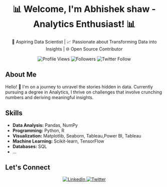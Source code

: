 <!-- Header -->
<h1 align="center">📊 Welcome, I'm Abhishek shaw - Analytics Enthusiast! 📊</h1>

<!-- Intro -->
<p align="center">
  🚀 Aspiring Data Scientist | 📈 Passionate about Transforming Data into Insights | 🌐 Open Source Contributor
</p>

<!-- Badges -->
<p align="center">
  <img src="https://komarev.com/ghpvc/?username=abhishaw020e&color=brightgreen" alt="Profile Views">
  <img src="https://img.shields.io/badge/Followers-Welcome-blueviolet" alt="Followers">
  <img src="https://img.shields.io/twitter/follow/abhishek836?style=social" alt="Twitter Follow">

</p>

<!-- About Me -->
## About Me

Hello! 👋 I'm on a journey to unravel the stories hidden in data. Currently pursuing a degree in Analytics, I thrive on challenges that involve crunching numbers and deriving meaningful insights.

<!-- Skills -->
## Skills

- **Data Analysis:** Pandas, NumPy
- **Programming:** Python, R
- **Visualization:** Matplotlib, Seaborn, Tableau,Power BI, Tableau
- **Machine Learning:** Scikit-learn, TensorFlow
- **Databases:** SQL
- ...



<!-- Let's Connect -->
## Let's Connect

<p align="center">
  <a href="https://www.linkedin.com/in/abhishaw020/" target="_blank">
    <img src="https://img.shields.io/badge/LinkedIn-Connect-blue?style=for-the-badge&logo=linkedin" alt="LinkedIn">
  </a>
  <a href="https://twitter.com/abhishek836" target="_blank">
    <img src="https://img.shields.io/twitter/follow/abhishek836?style=social&logo=twitter" alt="Twitter">
  </a>
</p>
